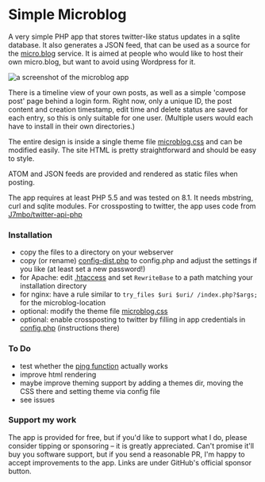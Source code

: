 # Simple Microblog

A very simple PHP app that stores twitter-like status updates in a sqlite database. It also generates a JSON feed, that can be used as a source for the [micro.blog](https://micro.blog/) service. It is aimed at people who would like to host their own micro.blog, but want to avoid using Wordpress for it.

![a screenshot of the microblog app](https://user-images.githubusercontent.com/1279725/34184164-9567a4b2-e51e-11e7-9317-d737ef3423f0.png)

There is a timeline view of your own posts, as well as a simple 'compose post' page behind a login form. Right now, only a unique ID, the post content and creation timestamp, edit time and delete status are saved for each entry, so this is only suitable for one user. (Multiple users would each have to install in their own directories.)

The entire design is inside a single theme file [microblog.css](microblog.css) and can be modified easily. The site HTML is pretty straightforward and should be easy to style.

ATOM and JSON feeds are provided and rendered as static files when posting.

The app requires at least PHP 5.5 and was tested on 8.1. It needs mbstring, curl and sqlite modules. 
For crossposting to twitter, the app uses code from [J7mbo/twitter-api-php](https://github.com/J7mbo/twitter-api-php)

### Installation

- copy the files to a directory on your webserver
- copy (or rename) [config-dist.php](config-dist.php) to config.php and adjust the settings if you like (at least set a new password!)
- for Apache: edit [.htaccess](.htaccess) and set `RewriteBase` to a path matching your installation directory
- for nginx: have a rule similar to `try_files $uri $uri/ /index.php?$args;` for the microblog-location
- optional: modify the theme file [microblog.css](microblog.css)
- optional: enable crossposting to twitter by filling in app credentials in [config.php](config.php#L32-L35) (instructions there)

### To Do

- test whether the [ping function](http://help.micro.blog/2017/api-feeds/) actually works
- improve html rendering
- maybe improve theming support by adding a themes dir, moving the CSS there and setting theme via config file
- see issues

### Support my work

The app is provided for free, but if you'd like to support what I do, please consider tipping or sponsoring – it is greatly appreciated. Can't promise it'll buy you software support, but if you send a reasonable PR, I'm happy to accept improvements to the app. Links are under GitHub's official sponsor button.
